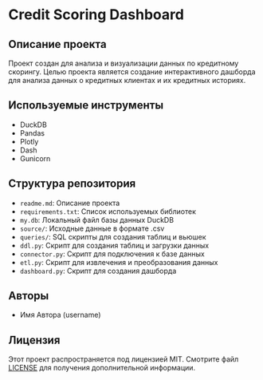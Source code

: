 # Credit Scoring Dashboard

## Описание проекта
Проект создан для анализа и визуализации данных по кредитному скорингу. Целью проекта является создание интерактивного дашборда для анализа данных о кредитных клиентах и их кредитных историях.

## Используемые инструменты
- DuckDB
- Pandas
- Plotly
- Dash
- Gunicorn

## Структура репозитория
- `readme.md`: Описание проекта
- `requirements.txt`: Список используемых библиотек
- `my.db`: Локальный файл базы данных DuckDB
- `source/`: Исходные данные в формате .csv
- `queries/`: SQL скрипты для создания таблиц и вьюшек
- `ddl.py`: Скрипт для создания таблиц и загрузки данных
- `connector.py`: Скрипт для подключения к базе данных
- `etl.py`: Скрипт для извлечения и преобразования данных
- `dashboard.py`: Скрипт для создания дашборда

## Авторы
- Имя Автора (username)

## Лицензия
Этот проект распространяется под лицензией MIT. Смотрите файл [LICENSE](LICENSE) для получения дополнительной информации.
